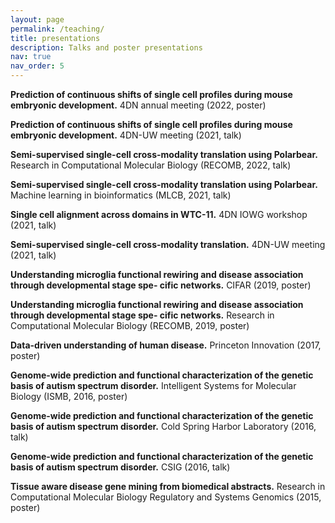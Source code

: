 ```yaml
---
layout: page
permalink: /teaching/
title: presentations
description: Talks and poster presentations
nav: true
nav_order: 5
---
```


**Prediction of continuous shifts of single cell profiles during mouse embryonic development.**
4DN annual meeting (2022, poster)

**Prediction of continuous shifts of single cell profiles during mouse embryonic development.**
4DN-UW meeting (2021, talk)

**Semi-supervised single-cell cross-modality translation using Polarbear.**
Research in Computational Molecular Biology (RECOMB, 2022, talk)

**Semi-supervised single-cell cross-modality translation using Polarbear.**
Machine learning in bioinformatics (MLCB, 2021, talk)

**Single cell alignment across domains in WTC-11.**
4DN IOWG workshop (2021, talk)

**Semi-supervised single-cell cross-modality translation.**
4DN-UW meeting (2021, talk)

**Understanding microglia functional rewiring and disease association through developmental stage spe- cific networks.**
CIFAR (2019, poster)

**Understanding microglia functional rewiring and disease association through developmental stage spe- cific networks.**
Research in Computational Molecular Biology (RECOMB, 2019, poster)

**Data-driven understanding of human disease.**
Princeton Innovation (2017, poster)

**Genome-wide prediction and functional characterization of the genetic basis of autism spectrum disorder.**
Intelligent Systems for Molecular Biology (ISMB, 2016, poster)

**Genome-wide prediction and functional characterization of the genetic basis of autism spectrum disorder.**
Cold Spring Harbor Laboratory (2016, talk)

**Genome-wide prediction and functional characterization of the genetic basis of autism spectrum disorder.**
CSIG (2016, talk)

**Tissue aware disease gene mining from biomedical abstracts.**
Research in Computational Molecular Biology Regulatory and Systems Genomics (2015, poster)